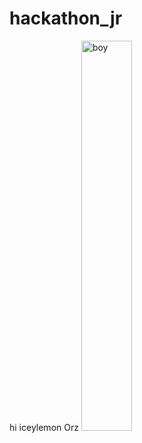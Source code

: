 # hackathon_jr

hi
iceylemon Orz
<img src="https://i.imgur.com/1rkJS8t.jpg" alt="boy" width="40%"/>
